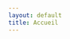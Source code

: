 ```yaml
---
layout: default
title: Accueil
---
```


<!DOCTYPE html>
<html lang="fr">
<head>
    <meta charset="UTF-8">
    <meta name="viewport" content="width=device-width, initial-scale=1.0">
    <title>{{ page.title }} | Association de Badminton</title>
    <style>
        /* Styles globaux */
        :root {
            --pink-light: #ff99cc;
            --pink-dark: #e6388b;
            --gray-light: #f5f5f5;
            --gray-dark: #333333;
        }
        
        body {
            font-family: 'Montserrat', sans-serif;
            margin: 0;
            padding: 0;
            color: var(--gray-dark);
            background-color: #ffffff;
            line-height: 1.6;
        }
        
        .container {
            max-width: 1200px;
            margin: 0 auto;
            padding: 0 20px;
        }
        
        /* Styles d'en-tête */
        header {
            background-color: #ffffff;
            box-shadow: 0 2px 10px rgba(0,0,0,0.1);
            position: sticky;
            top: 0;
            z-index: 100;
        }
        
        .header-container {
            display: flex;
            justify-content: space-between;
            align-items: center;
            padding: 15px 0;
        }
        
        .logo {
            display: flex;
            align-items: center;
        }
        
        .logo img {
            height: 50px;
            margin-right: 10px;
        }
        
        .logo h1 {
            font-size: 24px;
            font-weight: 700;
            margin: 0;
            color: var(--pink-dark);
        }
        
        nav ul {
            display: flex;
            list-style: none;
            margin: 0;
            padding: 0;
        }
        
        nav ul li {
            margin-left: 30px;
        }
        
        nav ul li a {
            text-decoration: none;
            color: var(--gray-dark);
            font-weight: 600;
            text-transform: uppercase;
            font-size: 14px;
            transition: color 0.3s ease;
        }
        
        nav ul li a:hover {
            color: var(--pink-dark);
        }
        
        /* Section Héro */
        .hero {
            background: linear-gradient(135deg, var(--pink-light), var(--pink-dark));
            color: white;
            padding: 80px 0;
            text-align: center;
        }
        
        .hero h2 {
            font-size: 48px;
            margin-bottom: 20px;
            font-weight: 800;
            text-shadow: 2px 2px 4px rgba(0,0,0,0.2);
        }
        
        .hero p {
            font-size: 18px;
            max-width: 700px;
            margin: 0 auto 30px;
        }
        
        .btn {
            display: inline-block;
            background-color: white;
            color: var(--pink-dark);
            padding: 12px 30px;
            border-radius: 30px;
            text-decoration: none;
            font-weight: 600;
            transition: all 0.3s ease;
            text-transform: uppercase;
            letter-spacing: 1px;
            font-size: 14px;
        }
        
        .btn:hover {
            transform: translateY(-3px);
            box-shadow: 0 10px 20px rgba(0,0,0,0.1);
        }
        
        /* Section Caractéristiques */
        .features {
            padding: 80px 0;
            background-color: var(--gray-light);
        }
        
        .section-title {
            text-align: center;
            margin-bottom: 60px;
        }
        
        .section-title h3 {
            font-size: 36px;
            color: var(--gray-dark);
            margin-bottom: 20px;
        }
        
        .section-title .divider {
            height: 4px;
            width: 70px;
            background-color: var(--pink-dark);
            margin: 0 auto;
        }
        
        .features-grid {
            display: grid;
            grid-template-columns: repeat(auto-fit, minmax(300px, 1fr));
            gap: 30px;
        }
        
        .feature-card {
            background-color: white;
            border-radius: 10px;
            padding: 30px;
            box-shadow: 0 5px 15px rgba(0,0,0,0.05);
            transition: transform 0.3s ease;
            text-align: center;
        }
        
        .feature-card:hover {
            transform: translateY(-10px);
        }
        
        .feature-icon {
            font-size: 48px;
            color: var(--pink-dark);
            margin-bottom: 20px;
        }
        
        .feature-card h4 {
            font-size: 20px;
            margin-bottom: 15px;
            color: var(--gray-dark);
        }
        
        /* Section Événements */
        .events {
            padding: 80px 0;
        }
        
        .events-list {
            display: grid;
            grid-template-columns: repeat(auto-fit, minmax(300px, 1fr));
            gap: 30px;
        }
        
        .event-card {
            border-radius: 10px;
            overflow: hidden;
            box-shadow: 0 5px 15px rgba(0,0,0,0.05);
            transition: transform 0.3s ease;
        }
        
        .event-card:hover {
            transform: translateY(-10px);
        }
        
        .event-image {
            height: 200px;
            background-color: var(--pink-light);
            display: flex;
            align-items: center;
            justify-content: center;
            color: white;
            font-size: 24px;
            font-weight: 700;
        }
        
        .event-details {
            padding: 20px;
            background-color: white;
        }
        
        .event-date {
            color: var(--pink-dark);
            font-weight: 600;
            margin-bottom: 10px;
            font-size: 14px;
        }
        
        .event-title {
            font-size: 20px;
            margin-bottom: 10px;
        }
        
        .event-description {
            color: #666;
            margin-bottom: 20px;
            font-size: 14px;
        }
        
        /* Pied de page */
        footer {
            background-color: var(--gray-dark);
            color: white;
            padding: 60px 0 30px;
        }
        
        .footer-content {
            display: grid;
            grid-template-columns: repeat(auto-fit, minmax(200px, 1fr));
            gap: 40px;
            margin-bottom: 40px;
        }
        
        .footer-column h4 {
            font-size: 18px;
            margin-bottom: 20px;
            color: white;
            position: relative;
            padding-bottom: 10px;
        }
        
        .footer-column h4::after {
            content: '';
            position: absolute;
            left: 0;
            bottom: 0;
            width: 40px;
            height: 3px;
            background-color: var(--pink-dark);
        }
        
        .footer-column ul {
            list-style: none;
            padding: 0;
            margin: 0;
        }
        
        .footer-column ul li {
            margin-bottom: 10px;
        }
        
        .footer-column ul li a {
            color: #bbb;
            text-decoration: none;
            transition: color 0.3s ease;
        }
        
        .footer-column ul li a:hover {
            color: var(--pink-light);
        }
        
        .social-icons {
            display: flex;
            gap: 15px;
        }
        
        .social-icons a {
            color: white;
            font-size: 18px;
            transition: color 0.3s ease;
        }
        
        .social-icons a:hover {
            color: var(--pink-light);
        }
        
        .footer-bottom {
            text-align: center;
            padding-top: 30px;
            border-top: 1px solid rgba(255,255,255,0.1);
            font-size: 14px;
            color: #999;
        }
        
        /* Responsive */
        @media (max-width: 768px) {
            .header-container {
                flex-direction: column;
                text-align: center;
            }
            
            .logo {
                margin-bottom: 20px;
                justify-content: center;
            }
            
            nav ul {
                flex-direction: column;
                align-items: center;
            }
            
            nav ul li {
                margin: 10px 0;
            }
            
            .hero h2 {
                font-size: 36px;
            }
        }
    </style>
</head>
<body>
    <!-- En-tête -->
    <header>
        <div class="container header-container">
            <div class="logo">
                <img src="{{ site.baseurl }}/assets/images/logo.png" alt="Logo Association de Badminton">
                <h1>Association de Badminton</h1>
            </div>
            <nav>
                <ul>
                    <li><a href="{{ site.baseurl }}/">Accueil</a></li>
                    <li><a href="{{ site.baseurl }}/a-propos">À propos</a></li>
                    <li><a href="{{ site.baseurl }}/evenements">Événements</a></li>
                    <li><a href="{{ site.baseurl }}/adhesion">Adhésion</a></li>
                    <li><a href="{{ site.baseurl }}/galerie">Galerie</a></li>
                    <li><a href="{{ site.baseurl }}/contact">Contact</a></li>
                </ul>
            </nav>
        </div>
    </header>

    <!-- Section Héro -->
    <section class="hero">
        <div class="container">
            <h2>Bienvenue à Notre Association de Badminton</h2>
            <p>Rejoignez notre communauté dynamique de passionnés de badminton. Que vous soyez débutant ou expert, nous avons quelque chose pour vous !</p>
            <a href="{{ site.baseurl }}/adhesion" class="btn">Adhérer Maintenant</a>
        </div>
    </section>

    <!-- Section Caractéristiques -->
    <section class="features">
        <div class="container">
            <div class="section-title">
                <h3>Nos Services</h3>
                <div class="divider"></div>
            </div>
            <div class="features-grid">
                <div class="feature-card">
                    <div class="feature-icon">🏸</div>
                    <h4>Coaching Professionnel</h4>
                    <p>Apprenez avec des entraîneurs expérimentés qui vous aideront à améliorer vos compétences et votre technique.</p>
                </div>
                <div class="feature-card">
                    <div class="feature-icon">🏆</div>
                    <h4>Tournois Réguliers</h4>
                    <p>Participez à nos tournois mensuels et relevez des défis face à d'autres joueurs.</p>
                </div>
                <div class="feature-card">
                    <div class="feature-icon">👥</div>
                    <h4>Événements Communautaires</h4>
                    <p>Rejoignez nos rencontres sociales et faites de nouvelles connaissances qui partagent votre passion pour le badminton.</p>
                </div>
            </div>
        </div>
    </section>

    <!-- Section Événements -->
    <section class="events">
        <div class="container">
            <div class="section-title">
                <h3>Événements À Venir</h3>
                <div class="divider"></div>
            </div>
            <div class="events-list">
                <div class="event-card">
                    <div class="event-image">Tournoi d'Été</div>
                    <div class="event-details">
                        <div class="event-date">15 juin 2025</div>
                        <h4 class="event-title">Tournoi Annuel d'Été</h4>
                        <p class="event-description">Rejoignez-nous pour notre plus grand tournoi de l'année avec des joueurs de tous niveaux.</p>
                        <a href="{{ site.baseurl }}/evenements/tournoi-ete" class="btn">En Savoir Plus</a>
                    </div>
                </div>
                <div class="event-card">
                    <div class="event-image">Atelier Débutants</div>
                    <div class="event-details">
                        <div class="event-date">10 mai 2025</div>
                        <h4 class="event-title">Atelier pour Débutants</h4>
                        <p class="event-description">Un atelier spécial pour les nouveaux venus qui souhaitent apprendre les bases du badminton.</p>
                        <a href="{{ site.baseurl }}/evenements/atelier-debutants" class="btn">En Savoir Plus</a>
                    </div>
                </div>
                <div class="event-card">
                    <div class="event-image">Match Amical</div>
                    <div class="event-details">
                        <div class="event-date">25 mai 2025</div>
                        <h4 class="event-title">Soirée Matchs Amicaux</h4>
                        <p class="event-description">Un événement décontracté où les membres peuvent jouer des matchs amicaux et améliorer leurs compétences.</p>
                        <a href="{{ site.baseurl }}/evenements/match-amical" class="btn">En Savoir Plus</a>
                    </div>
                </div>
            </div>
        </div>
    </section>

    <!-- Pied de page -->
    <footer>
        <div class="container">
            <div class="footer-content">
                <div class="footer-column">
                    <h4>À Propos de Nous</h4>
                    <p>Nous sommes une communauté de passionnés de badminton dédiée à promouvoir ce sport et à offrir une plateforme pour les joueurs de tous niveaux.</p>
                </div>
                <div class="footer-column">
                    <h4>Liens Rapides</h4>
                    <ul>
                        <li><a href="{{ site.baseurl }}/">Accueil</a></li>
                        <li><a href="{{ site.baseurl }}/a-propos">À propos</a></li>
                        <li><a href="{{ site.baseurl }}/evenements">Événements</a></li>
                        <li><a href="{{ site.baseurl }}/adhesion">Adhésion</a></li>
                        <li><a href="{{ site.baseurl }}/galerie">Galerie</a></li>
                        <li><a href="{{ site.baseurl }}/contact">Contact</a></li>
                    </ul>
                </div>
                <div class="footer-column">
                    <h4>Contactez-nous</h4>
                    <p>123 Avenue du Sport<br>
                    Ville du Badminton, VB 12345<br>
                    info@associationbadminton.org<br>
                    (123) 456-7890</p>
                </div>
                <div class="footer-column">
                    <h4>Suivez-nous</h4>
                    <div class="social-icons">
                        <a href="#" title="Facebook">FB</a>
                        <a href="#" title="Twitter">TW</a>
                        <a href="#" title="Instagram">IG</a>
                        <a href="#" title="YouTube">YT</a>
                    </div>
                </div>
            </div>
            <div class="footer-bottom">
                <p>&copy; 2025 Association de Badminton. Tous droits réservés.</p>
            </div>
        </div>
    </footer>
</body>
</html>